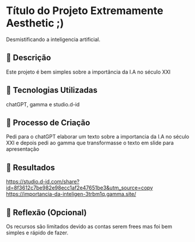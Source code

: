 # Título do Projeto Extremamente Aesthetic ;)

Desmistificando a inteligencia artificial.

## 📒 Descrição
Este projeto é bem simples sobre a importância da I.A no século XXI

## 🤖 Tecnologias Utilizadas
chatGPT, gamma e studio.d-id

## 🧐 Processo de Criação
Pedi para o chatGPT elaborar um texto sobre a importancia da I.A no século XXI e depois pedi ao gamma que transformasse o texto
em slide para apresentação


## 🚀 Resultados
https://studio.d-id.com/share?id=8f3612c7be982e98ecc1af2e47651be3&utm_source=copy
https://importancia-da-inteligen-3trbm1q.gamma.site/

## 💭 Reflexão (Opcional)
Os recursos são limitados devido as contas serem frees mas foi bem simples e rápido de fazer.
